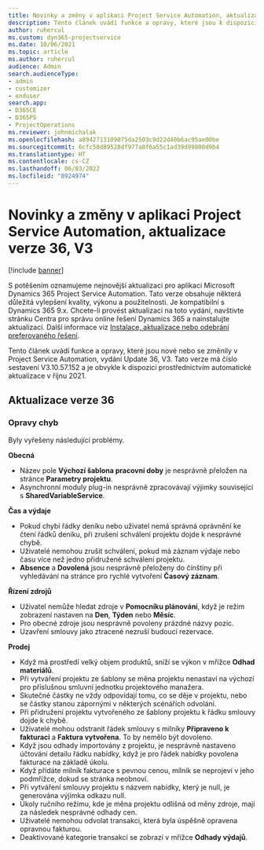 ```yaml
---
title: Novinky a změny v aplikaci Project Service Automation, aktualizace verze 36, V3
description: Tento článek uvádí funkce a opravy, které jsou k dispozici v Microsoft Dynamics 365 Project Service Automation, vydání Update 36, V3.
author: ruhercul
ms.custom: dyn365-projectservice
ms.date: 10/06/2021
ms.topic: article
ms.author: ruhercul
audience: Admin
search.audienceType:
- admin
- customizer
- enduser
search.app:
- D365CE
- D365PS
- ProjectOperations
ms.reviewer: johnmichalak
ms.openlocfilehash: a8942713109075da2503c9d22d40b6ac95ae00be
ms.sourcegitcommit: 6cfc50d89528df977a8f6a55c1ad39d99800d9b4
ms.translationtype: HT
ms.contentlocale: cs-CZ
ms.lasthandoff: 06/03/2022
ms.locfileid: "8924974"
---
```

# <a name="whats-new-or-changed-in-project-service-automation-update-release-36-v3"></a>Novinky a změny v aplikaci Project Service Automation, aktualizace verze 36, V3

[!include [banner](../includes/psa-now-project-operations.md)]

S potěšením oznamujeme nejnovější aktualizaci pro aplikaci Microsoft Dynamics 365 Project Service Automation. Tato verze obsahuje některá důležitá vylepšení kvality, výkonu a použitelnosti. Je kompatibilní s Dynamics 365 9.x. Chcete-li provést aktualizaci na toto vydání, navštivte stránku Centra pro správu online řešení Dynamics 365 a nainstalujte aktualizaci. Další informace viz [Instalace, aktualizace nebo odebrání preferovaného řešení](/power-platform/admin/install-remove-preferred-solution).

Tento článek uvádí funkce a opravy, které jsou nové nebo se změnily v Project Service Automation, vydání Update 36, V3. Tato verze má číslo sestavení V3.10.57.152 a je obvykle k dispozici prostřednictvím automatické aktualizace v říjnu 2021.

## <a name="update-release-36"></a>Aktualizace verze 36

### <a name="bug-fixes"></a>Opravy chyb

Byly vyřešeny následující problémy.

**Obecná**
- Název pole **Výchozí šablona pracovní doby** je nesprávně přeložen na stránce **Parametry projektu**.
- Asynchronní moduly plug-in nesprávně zpracovávají výjimky související s **SharedVariableService**.

**Čas a výdaje**
- Pokud chybí řádky deníku nebo uživatel nemá správná oprávnění ke čtení řádků deníku, při zrušení schválení projektu dojde k nesprávné chybě.
- Uživatelé nemohou zrušit schválení, pokud má záznam výdaje nebo času více než jedno přidružené schválení projektu.
- **Absence** a **Dovolená** jsou nesprávně přeloženy do čínštiny při vyhledávání na stránce pro rychlé vytvoření **Časový záznam**.

**Řízení zdrojů**
- Uživatel nemůže hledat zdroje v **Pomocníku plánování**, když je režim zobrazení nastaven na **Den**, **Týden** nebo **Měsíc**.
- Pro obecné zdroje jsou nesprávně povoleny prázdné názvy pozic. 
- Uzavření smlouvy jako ztracené nezruší budoucí rezervace.

**Prodej**
- Když má prostředí velký objem produktů, sníží se výkon v mřížce **Odhad materiálů**.
- Při vytváření projektu ze šablony se měna projektu nenastaví na výchozí pro příslušnou smluvní jednotku projektového manažera.
- Skutečné částky ne vždy odpovídají tomu, co se děje v projektu, nebo se částky stanou zápornými v některých scénářích odvolání.
- Při přidružení projektu vytvořeného ze šablony projektu k řádku smlouvy dojde k chybě.
- Uživatelé mohou odstranit řádek smlouvy s milníky **Připraveno k fakturaci** a **Faktura vytvořena**. To by nemělo být dovoleno.
- Když jsou odhady importovány z projektu, je nesprávně nastaveno účtování detailu řádku nabídky, když je pro řádek nabídky povolena fakturace na základě úkolu.
- Když přidáte milník fakturace s pevnou cenou, mílník se neprojeví v jeho podmřížce, dokud se stránka neobnoví.
- Při vytváření smlouvy projektu s názvem nabídky, který je null, je generována výjimka odkazu null.
- Úkoly ručního režimu, kde je měna projektu odlišná od měny zdroje, mají za následek nesprávné odhady cen.
- Uživatelé nemohou odvolat transakci, která byla úspěšně opravena opravnou fakturou.
- Deaktivované kategorie transakcí se zobrazí v mřížce **Odhady výdajů**.



